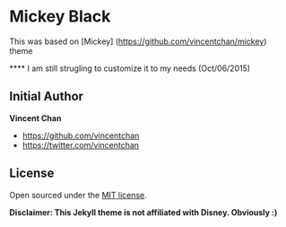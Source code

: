 # Mickey Black

This was based on [Mickey] (https://github.com/vincentchan/mickey) theme

**** I am still strugling to customize it to my needs (Oct/06/2015)

## Initial Author

**Vincent Chan**
- <https://github.com/vincentchan>
- <https://twitter.com/vincentchan>


## License

Open sourced under the [MIT license](LICENSE.md).

**Disclaimer: This Jekyll theme is not affiliated with Disney. Obviously :)**
